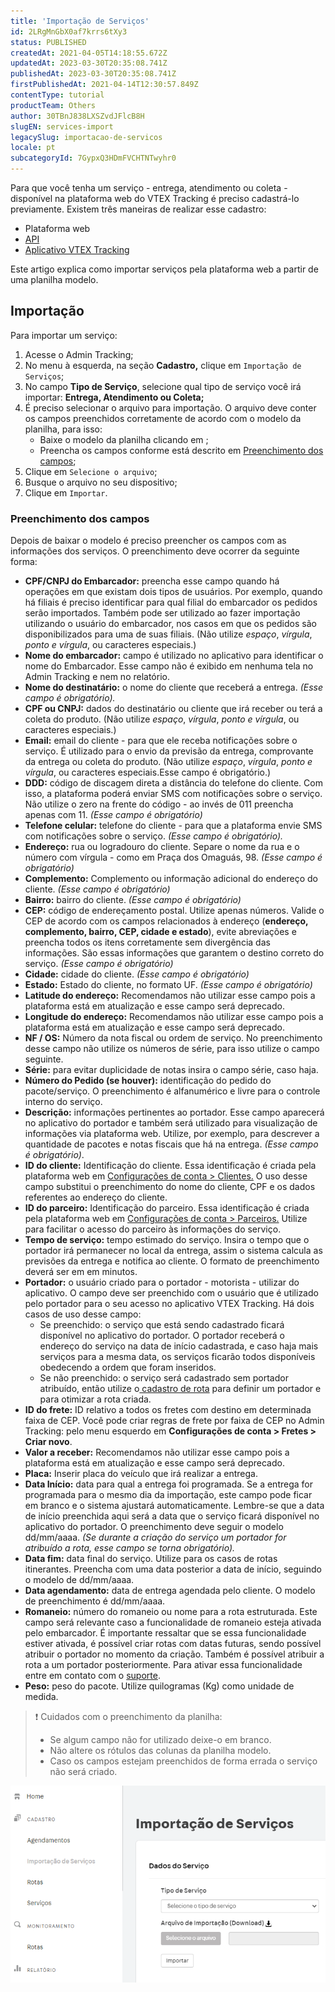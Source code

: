 ```yaml
---
title: 'Importação de Serviços'
id: 2LRgMnGbX0af7krrs6tXy3
status: PUBLISHED
createdAt: 2021-04-05T14:18:55.672Z
updatedAt: 2023-03-30T20:35:08.741Z
publishedAt: 2023-03-30T20:35:08.741Z
firstPublishedAt: 2021-04-14T12:30:57.849Z
contentType: tutorial
productTeam: Others
author: 30TBnJ838LXSZvdJFlcB8H
slugEN: services-import
legacySlug: importacao-de-servicos
locale: pt
subcategoryId: 7GypxQ3HDmFVCHTNTwyhr0
---
```


Para que você tenha um serviço - entrega, atendimento ou coleta - disponível na plataforma web do VTEX Tracking é preciso cadastrá-lo previamente. Existem três maneiras de realizar esse cadastro:

* Plataforma web
* [API](https://developers.vtex.com/docs/api-reference/tracking)
* [Aplicativo VTEX Tracking](https://help.vtex.com/pt/tutorial/como-instalar-e-configurar-a-app-vtex-tracking-no-seu-admin-vtex--3ejuFsJ1m0r08cT6afpIPf)

Este artigo explica como importar serviços pela plataforma web a partir de uma planilha modelo.

## Importação

Para importar um serviço:

1. Acesse o Admin Tracking;
2. No menu à esquerda, na seção **Cadastro,** clique em `Importação de Serviços`;
1. No campo **Tipo de Serviço**, selecione qual tipo de serviço você irá importar: **Entrega, Atendimento ou Coleta;**
2. É preciso selecionar o arquivo para importação. O arquivo deve conter os campos preenchidos corretamente de acordo com o modelo da planilha, para isso: 
    * Baixe o modelo da planilha clicando em <i class="fas fa-download"></i>;
    * Preencha os campos conforme está descrito em [Preenchimento dos campos](#preenchimento-dos-campos);
3. Clique em `Selecione o arquivo`;
4. Busque o arquivo no seu dispositivo; 
5. Clique em `Importar`.

### Preenchimento dos campos

Depois de baixar o modelo é preciso preencher os campos com as informações dos serviços. O preenchimento deve ocorrer da seguinte forma: 

* **CPF/CNPJ do Embarcador:** preencha esse campo quando há operações em que existam dois tipos de usuários. Por exemplo, quando há filiais é preciso identificar para qual filial do embarcador os pedidos serão importados. Também pode ser utilizado ao fazer importação utilizando o usuário do embarcador, nos casos em que os pedidos são disponibilizados para uma de suas filiais. (Não utilize _espaço_, _vírgula_, _ponto e vírgula_, ou caracteres especiais.)
* **Nome do embarcador:** campo é utilizado no aplicativo para identificar o nome do Embarcador. Esse campo não é exibido em nenhuma tela no Admin Tracking e nem no relatório.
* **Nome do destinatário:** o nome do cliente que receberá a entrega. _(Esse campo é obrigatório)._
* **CPF ou CNPJ:** dados do destinatário ou cliente que irá receber ou terá a coleta do produto. (Não utilize _espaço_, _vírgula_, _ponto e vírgula_, ou caracteres especiais.)
* **Email:** email do cliente -  para que ele receba notificações sobre o serviço. É utilizado para o envio da previsão da entrega, comprovante da entrega ou coleta do produto. (Não utilize _espaço_, _vírgula_, _ponto e vírgula_, ou caracteres especiais.Esse campo é obrigatório.) 
* **DDD:** código de discagem direta a distância do telefone do cliente. Com isso, a plataforma poderá enviar SMS com notificações sobre o serviço. Não utilize o zero na frente do código -  ao invés de 011 preencha apenas com 11. _(Esse campo é obrigatório)_
* **Telefone celular:** telefone do cliente - para que a plataforma envie SMS com notificações sobre o serviço. _(Esse campo é obrigatório)._
* **Endereço:** rua ou logradouro do cliente. Separe o nome da rua e o número com vírgula - como em Praça dos Omaguás, 98. _(Esse campo é obrigatório)_
* **Complemento:** Complemento ou informação adicional do endereço do cliente. _(Esse campo é obrigatório)_
* **Bairro:** bairro do cliente. _(Esse campo é obrigatório)_
* **CEP:** código de endereçamento postal. Utilize apenas números. Valide o CEP de acordo com os campos relacionados à endereço (**endereço, complemento, bairro, CEP, cidade e estado**), evite abreviações e preencha todos os itens corretamente sem divergência das informações. São essas informações que  garantem o destino correto do serviço. _(Esse campo é obrigatório)_
* **Cidade:** cidade do cliente. _(Esse campo é obrigatório)_
* **Estado:** Estado do cliente, no formato UF. _(Esse campo é obrigatório)_
* **Latitude do endereço:** Recomendamos não utilizar esse campo pois a plataforma está em atualização e esse campo será deprecado.
* **Longitude do endereço:** Recomendamos não utilizar esse campo pois a plataforma está em atualização e esse campo será deprecado.
* **NF / OS:** Número da nota fiscal ou ordem de serviço. No preenchimento desse campo não utilize os números de série, para isso utilize o campo seguinte.
* **Série:** para evitar duplicidade de notas insira o campo série, caso haja.
* **Número do Pedido (se houver):** identificação do pedido do pacote/serviço. O preenchimento é alfanumérico e livre para o controle interno do serviço.
* **Descrição:** informações pertinentes ao portador. Esse campo aparecerá no aplicativo do portador e também será utilizado para visualização de informações via plataforma web. Utilize, por exemplo, para descrever a quantidade de pacotes e notas fiscais que há na entrega. _(Esse campo é obrigatório)_.
* **ID do cliente:** Identificação do cliente. Essa identificação é criada pela plataforma web em [Configurações de conta > Clientes.](https://help.vtex.com/pt/tutorial/clientes-vtex-tracking--277Z0epDNArIGJIbqtPMA9) O uso desse campo substitui o preenchimento do nome do cliente, CPF e os dados referentes ao endereço do cliente.
* **ID do parceiro:** Identificação do parceiro. Essa identificação é criada pela plataforma web em [Configurações de conta > Parceiros.](https://help.vtex.com/pt/tutorial/parceiros-vtex-tracking--2xEHQ98hoMzgkrdhkpOedQ) Utilize para facilitar o acesso do parceiro às informações do serviço.
* **Tempo de serviço:** tempo estimado do serviço. Insira o tempo que o portador irá permanecer no local da entrega, assim o sistema calcula as previsões da entrega e notifica ao cliente. O formato de preenchimento deverá ser em  em minutos.
* **Portador:** o usuário criado para o portador - motorista - utilizar do aplicativo. O campo deve ser preenchido com o usuário que é utilizado pelo portador para o seu acesso no aplicativo VTEX Tracking. Há dois casos de uso desse campo:
    * Se preenchido: o serviço que está sendo cadastrado ficará disponível no aplicativo do portador. O portador receberá o endereço do serviço na data de início cadastrada, e caso haja mais serviços para a mesma data, os serviços ficarão todos disponíveis obedecendo a ordem que foram inseridos.
    * Se não preenchido: o serviço será cadastrado sem portador atribuído, então utilize o[ cadastro de rota](https://help.vtex.com/pt/tutorial/nova-rota--58zHktlupty2jfvSYsQE5h) para definir um portador e para otimizar a rota criada. 
* **ID do frete:** ID relativo a todos os fretes com destino em determinada faixa de CEP. Você pode criar regras de frete por faixa de CEP no Admin Tracking: pelo menu esquerdo em **Configurações de conta > Fretes > Criar novo**.
* **Valor a receber:** Recomendamos não utilizar esse campo pois a plataforma está em atualização e esse campo será deprecado.
* **Placa:** Inserir placa do veículo que irá realizar a entrega.
* **Data Início:** data para qual a entrega foi programada. Se a entrega for programada para o mesmo dia da importação, este campo pode ficar em branco e o sistema ajustará automaticamente. Lembre-se que a data de início preenchida aqui será a data que o serviço ficará disponível no aplicativo do portador. O preenchimento deve seguir o modelo dd/mm/aaaa. _(Se durante a criação do serviço um portador for atribuído a rota, esse campo se torna obrigatório)._
* **Data fim:** data final do serviço. Utilize para os casos de rotas itinerantes. Preencha com uma data posterior a data de início, seguindo o modelo de dd/mm/aaaa.
* **Data agendamento:** data de entrega agendada pelo cliente. O modelo de preenchimento é dd/mm/aaaa.
* **Romaneio:** número do romaneio ou nome para a rota estruturada. Este campo será relevante caso a funcionalidade de romaneio esteja ativada pelo embarcador. É importante ressaltar que se essa funcionalidade estiver ativada, é possível criar rotas com datas futuras, sendo possível atribuir o portador no momento da criação. Também é possível atribuir a rota a um portador posteriormente. Para ativar essa funcionalidade entre em contato com o [suporte](https://help.vtex.com/pt/tutorial/abrir-chamados-para-o-suporte-vtex--16yOEqpO32UQYygSmMSSAM). 
* **Peso:** peso do pacote. Utilize quilogramas (Kg) como unidade de medida.

> ❗ Cuidados com o preenchimento da planilha: <body> <ul> <li>Se algum campo não for utilizado deixe-o em branco.</li> <li>Não altere os rótulos das colunas da planilha modelo.</li> <li>Caso os campos estejam preenchidos de forma errada o serviço não será criado.</li> </ul> </body>

![menu importação de serviços](https://raw.githubusercontent.com/vtexdocs/help-center-content/refs/heads/main/docs/pt/tutorials/vtex-tracking/services/importacao-de-servicos_1.png)

